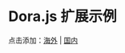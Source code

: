 # Dora.js 扩展示例

点击添加：[海外](https://share.dorajs.com/?type=repo&url=https://repo.dorajs.com/index.json&name=Official) | [国内](https://share.dorajs.com/?type=repo&url=https://dorajs.gitee.io/samples/index.json&name=官方)
